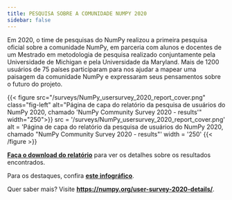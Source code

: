 ```yaml
---
title: PESQUISA SOBRE A COMUNIDADE NUMPY 2020
sidebar: false
---
```


Em 2020, o time de pesquisas do NumPy realizou a primeira pesquisa oficial sobre a comunidade NumPy, em parceria com alunos e docentes de um Mestrado em metodologia de pesquisa realizado conjuntamente pela Universidade de Michigan e pela Universidade da Maryland. Mais de 1200 usuários de 75 países participaram para nos ajudar a mapear uma paisagem da comunidade NumPy e expressaram seus pensamentos sobre o futuro do projeto.

{{< figure src="/surveys/NumPy_usersurvey_2020_report_cover.png" class="fig-left" alt="Página de capa do relatório da pesquisa de usuários do NumPy 2020, chamado 'NumPy Community Survey 2020 - results'" width="250">}}
src = '/surveys/NumPy_usersurvey_2020_report_cover.png' alt = 'Página de capa do relatório da pesquisa de usuários do NumPy 2020, chamado "NumPy Community Survey 2020 - results"' width = '250'
{{< /figure >}}

**[Faça o download do relatório](/surveys/NumPy_usersurvey_2020_report.pdf)** para ver os detalhes sobre os resultados encontrados.


Para os destaques, confira **[este infográfico](https://github.com/numpy/numpy-surveys/blob/master/images/2020NumPysurveyresults_community_infographic.pdf)**.

Quer saber mais? Visite **https://numpy.org/user-survey-2020-details/**.

